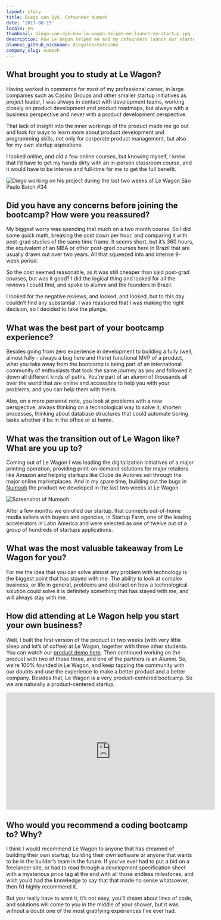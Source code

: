 ```yaml
---
layout: story
title: Diego van Dyk, Cofounder Numooh
date: '2017-08-15'
locale: en
thumbnail: diego-van-dyk-how-le-wagon-helped-me-launch-my-startup.jpg
description: How Le Wagon helped me and my cofounders launch our startup.
alumnus_github_nickname: diegolearnstocode
company_slug: numooh
---
```


## What brought you to study at Le Wagon?

Having worked in commerce for most of my professional career, in large companies such as Casino Groups and other smaller startup initiatives as project leader, I was always in contact with development teams, working closely on product development and product roadmaps, but always with a business perspective and never with a product development perspective.

That lack of insight into the inner workings of the product made me go out and look for ways to learn more about product development and programming skills, not only for corporate product management, but also for my own startup aspirations.

I looked online, and did a few online courses, but knowing myself, I knew that I’d have to get my hands dirty with an in-person classroom course, and it would have to be intense and full-time for me to get the full benefit.

<p><img src="https://raw.githubusercontent.com/lewagon/www-images/master/testimonials/diegovandyke/2017-08-15-numooh-2.jpg" alt="Diego working on his project during the last two weeks of Le Wagon São Paulo Batch #34"></p>

## Did you have any concerns before joining the bootcamp? How were you reassured?

My biggest worry was spending that much on a two month course. So I did some quick math, breaking the cost down per hour, and comparing it with post-grad studies of the same time frame. It seems short, but it’s 360 hours, the equivalent of an MBA or other post-grad courses here in Brazil that are usually drawn out over two years. All that squeezed into and intense 9-week period.

So the cost seemed reasonable, as it was still cheaper than said post-grad courses, but was it good? I did the logical thing and looked for all the reviews I could find, and spoke to alumni and the founders in Brazil.

I looked for the negative reviews, and looked, and looked, but to this day couldn’t find any substantial. I was reassured that I was making the right decision, so I decided to take the plunge.

## What was the best part of your bootcamp experience?

Besides going from zero experience in development to building a fully (well, almost fully - always a bug here and there) functional MVP of a product, what you take away from the bootcamp is being part of an international community of enthusiasts that took the same journey as you and followed it down all different kinds of paths. You’re part of an alumni of thousands all over the world that are online and accessible to help you with your problems, and you can help them with theirs.

Also, on a more personal note, you look at problems with a new perspective, always thinking on a technological way to solve it, shorten processes, thinking about database structures that could automate boring tasks whether it be in the office or at home.

## What was the transition out of Le Wagon like? What are you up to?

Coming out of Le Wagon I was leading the digitalization initiatives of a major printing operation, providing print-on-demand solutions for major retailers like Amazon and helping startups like Clube de Autores sell through the major online marketplaces. And in my spare time, building out the bugs in [Numooh](http://numooh.com.br/) the product we developed in the last two weeks at Le Wagon.

<p><img src="https://raw.githubusercontent.com/lewagon/www-images/master/testimonials/diegovandyke/2017-08-15-numooh-1.jpg" alt="Screenshot of Numooh"></p>

After a few months we enrolled our startup, that connects out-of-home media sellers with buyers and agencies, in Startup Farm, one of the leading accelerators in Latin America and were selected as one of twelve out of a group of hundreds of startups applications.

## What was the most valuable takeaway from Le Wagon for you?

For me the idea that you can solve almost any problem with technology is the biggest point that has stayed with me. The ability to look at complex business, or life in general, problems and abstract on how a technological solution could solve it is definitely something that has stayed with me, and will always stay with me.

## How did attending at Le Wagon help you start your own business?

Well, I built the first version of the product in two weeks (with very little sleep and lot’s of coffee) at Le Wagon, together with three other students. You can watch our [product demo here](https://www.lewagon.com/demoday/34/numooh). Then continued working on the product with two of those three, and one of the partners is an Alumni. So, we’re 100% founded in Le Wagon, and keep tapping the community with our doubts and use the experience to make a better product and a better company. Besides that, Le Wagon is a very product-centered bootcamp. So we are naturally a product-centered startup.

<div class="video-container">
  <div class="video-wrapper">
    <iframe width="560" height="315" src="https://www.youtube.com/embed/zd9nbSmVO4I" frameborder="0" allowfullscreen></iframe>
  </div>
</div>

## Who would you recommend a coding bootcamp to? Why?

I think I would recommend Le Wagon to anyone that has dreamed of building their own startup, building their own software or anyone that wants to be in the builder’s team in the future. If you’ve ever had to put a bid on a freelancer site, or had to read through a development specification sheet with a mysterious price tag at the end with all those endless milestones, and wish you’d had the knowledge to say that that made no sense whatsoever, then I’d highly recommend it.

But you really have to want it, it’s not easy, you’ll dream about lines of code, and solutions will come to you in the middle of your shower, but it was without a doubt one of the most gratifying experiences I’ve ever had.

